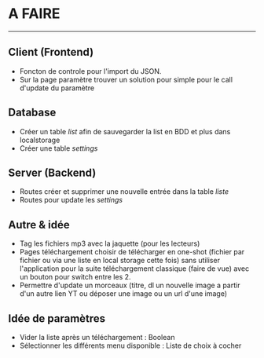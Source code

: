 # A FAIRE

---

## Client (Frontend)

- Foncton de controle pour l'import du JSON.
- Sur la page paramètre trouver un solution pour simple pour le call d'update du paramètre

## Database

- Créer un table _list_ afin de sauvegarder la list en BDD et plus dans localstorage
- Créer une table _settings_

## Server (Backend)

- Routes créer et supprimer une nouvelle entrée dans la table _liste_
- Routes pour update les _settings_

## Autre & idée

- Tag les fichiers mp3 avec la jaquette (pour les lecteurs)
- Pages téléchargement choisir de télécharger en one-shot (fichier par fichier ou via une liste en local storage cette fois) sans utiliser l'application pour la suite téléchargement classique (faire de vue) avec un bouton pour switch entre les 2.
- Permettre d'update un morceaux (titre, dl un nouvelle image a partir d'un autre lien YT ou déposer une image ou un url d'une image)

## Idée de paramètres

- Vider la liste après un téléchargement : Boolean
- Sélectionner les différents menu disponible : Liste de choix à cocher
